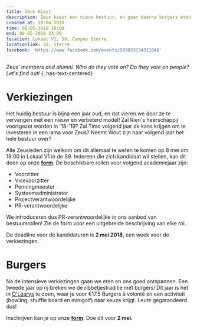 ```yaml
---
title: Zeus Kiest
description: Zeus kiest een nieuw bestuur, en gaan daarna burgers eten en bowlen bij O'Learys.
created_at: 20-04-2018
time: 08-05-2018 18:00
end: 08-05-2018 23:00
location: Lokaal V1, S9, Campus Sterre
locationlink: S9, Sterre
facebook: 'https://www.facebook.com/events/593833734311046'
---
```


_Zeus' members and alumni. Who do they vote on? Do they vote on people? Let's find out!_
{:.has-text-centered}

# Verkiezingen

Het huidig bestuur is bijna een jaar oud, en dat vieren we door ze te vervangen met een nieuw en verbeterd model! Zal Rien's heerschappij voortgezet worden in '18-'19? Zal Timo volgend jaar de kans krijgen om te investeren in een lama voor Zeus? Neemt Wout zijn haar volgend jaar het hele bestuur over?

Alle Zeusleden zijn welkom om dit allemaal te weten te komen op 8 mei om 18:00 in Lokaal V1 in de S9. Iedereen die zich kandidaat wil stellen, kan dit doen op onze **[form](https://docs.google.com/forms/d/e/1FAIpQLSfIuEMz8p8eKgNkukGYstJozOqeNlaebH9LGhTu926Ua08XlA/viewform)**. De beschikbare rollen voor volgend academiejaar zijn:

* Voorzitter
* Vicevoorzitter
* Penningmeester
* Systeemadministrator
* Projectverantwoordelijke
* PR-verantwoordelijke

We introduceren dus PR-verantwoordelijke in ons aanbod van bestuursrollen! Zie de form voor een uitgebreide beschrijving van elke rol.

De deadline voor de kandidaturen is **2 mei 2018**, een week voor de verkiezingen.

# Burgers

Na de intensieve verkiezingen gaan we eten en ons goed ontspannen. Een tweede jaar op rij breken we de ribbetjestraditie met burgers! Dit jaar is het in [O'Learys](https://olearys.be/gent-event-center/) te doen, waar je voor €17.5 Burgers à volonté én een activiteit (bowling, shuffle board en minigolf) naar keuze krijgt. Leute gegarandeerd dus!

Inschrijven kan je op onze **[form](https://docs.google.com/forms/u/1/d/e/1FAIpQLSdhAZU1JkF3ypEkVnGXn9zJqVYh6i04ePel0HCGXMO8oOTpmQ/viewform)**. Doe dit voor **2 mei**.
